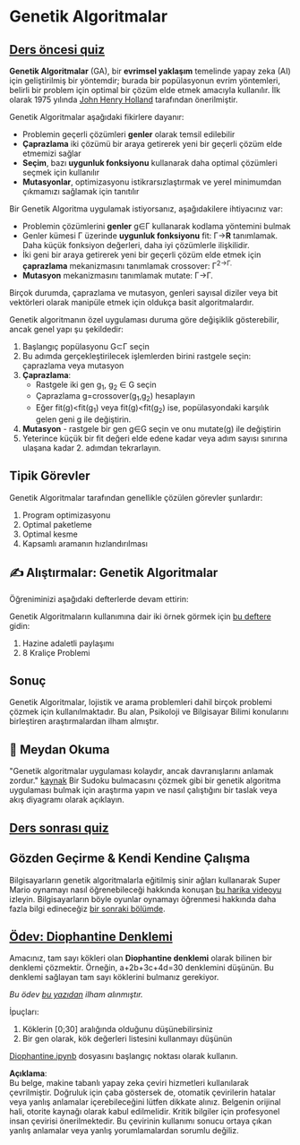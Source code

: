 # Genetik Algoritmalar

## [Ders öncesi quiz](https://red-field-0a6ddfd03.1.azurestaticapps.net/quiz/121)

**Genetik Algoritmalar** (GA), bir **evrimsel yaklaşım** temelinde yapay zeka (AI) için geliştirilmiş bir yöntemdir; burada bir popülasyonun evrim yöntemleri, belirli bir problem için optimal bir çözüm elde etmek amacıyla kullanılır. İlk olarak 1975 yılında [John Henry Holland](https://wikipedia.org/wiki/John_Henry_Holland) tarafından önerilmiştir.

Genetik Algoritmalar aşağıdaki fikirlere dayanır:

* Problemin geçerli çözümleri **genler** olarak temsil edilebilir
* **Çaprazlama** iki çözümü bir araya getirerek yeni bir geçerli çözüm elde etmemizi sağlar
* **Seçim**, bazı **uygunluk fonksiyonu** kullanarak daha optimal çözümleri seçmek için kullanılır
* **Mutasyonlar**, optimizasyonu istikrarsızlaştırmak ve yerel minimumdan çıkmamızı sağlamak için tanıtılır

Bir Genetik Algoritma uygulamak istiyorsanız, aşağıdakilere ihtiyacınız var:

* Problemin çözümlerini **genler** g∈Γ kullanarak kodlama yöntemini bulmak
* Genler kümesi Γ üzerinde **uygunluk fonksiyonu** fit: Γ→**R** tanımlamak. Daha küçük fonksiyon değerleri, daha iyi çözümlerle ilişkilidir.
* İki geni bir araya getirerek yeni bir geçerli çözüm elde etmek için **çaprazlama** mekanizmasını tanımlamak crossover: Γ<sup>2</sub>→Γ.
* **Mutasyon** mekanizmasını tanımlamak mutate: Γ→Γ.

Birçok durumda, çaprazlama ve mutasyon, genleri sayısal diziler veya bit vektörleri olarak manipüle etmek için oldukça basit algoritmalardır.

Genetik algoritmanın özel uygulaması duruma göre değişiklik gösterebilir, ancak genel yapı şu şekildedir:

1. Başlangıç popülasyonu G⊂Γ seçin
2. Bu adımda gerçekleştirilecek işlemlerden birini rastgele seçin: çaprazlama veya mutasyon
3. **Çaprazlama**:
   * Rastgele iki gen g<sub>1</sub>, g<sub>2</sub> ∈ G seçin
   * Çaprazlama g=crossover(g<sub>1</sub>,g<sub>2</sub>) hesaplayın
   * Eğer fit(g)<fit(g<sub>1</sub>) veya fit(g)<fit(g<sub>2</sub>) ise, popülasyondaki karşılık gelen geni g ile değiştirin.
4. **Mutasyon** - rastgele bir gen g∈G seçin ve onu mutate(g) ile değiştirin
5. Yeterince küçük bir fit değeri elde edene kadar veya adım sayısı sınırına ulaşana kadar 2. adımdan tekrarlayın.

## Tipik Görevler

Genetik Algoritmalar tarafından genellikle çözülen görevler şunlardır:

1. Program optimizasyonu
1. Optimal paketleme
1. Optimal kesme
1. Kapsamlı aramanın hızlandırılması

## ✍️ Alıştırmalar: Genetik Algoritmalar

Öğreniminizi aşağıdaki defterlerde devam ettirin:

Genetik Algoritmaların kullanımına dair iki örnek görmek için [bu deftere](../../../../../lessons/6-Other/21-GeneticAlgorithms/Genetic.ipynb) gidin:

1. Hazine adaletli paylaşımı
1. 8 Kraliçe Problemi

## Sonuç

Genetik Algoritmalar, lojistik ve arama problemleri dahil birçok problemi çözmek için kullanılmaktadır. Bu alan, Psikoloji ve Bilgisayar Bilimi konularını birleştiren araştırmalardan ilham almıştır.

## 🚀 Meydan Okuma

"Genetik algoritmalar uygulaması kolaydır, ancak davranışlarını anlamak zordur." [kaynak](https://wikipedia.org/wiki/Genetic_algorithm) Bir Sudoku bulmacasını çözmek gibi bir genetik algoritma uygulaması bulmak için araştırma yapın ve nasıl çalıştığını bir taslak veya akış diyagramı olarak açıklayın.

## [Ders sonrası quiz](https://red-field-0a6ddfd03.1.azurestaticapps.net/quiz/221)

## Gözden Geçirme & Kendi Kendine Çalışma

Bilgisayarların genetik algoritmalarla eğitilmiş sinir ağları kullanarak Super Mario oynamayı nasıl öğrenebileceği hakkında konuşan [bu harika videoyu](https://www.youtube.com/watch?v=qv6UVOQ0F44) izleyin. Bilgisayarların böyle oyunlar oynamayı öğrenmesi hakkında daha fazla bilgi edineceğiz [bir sonraki bölümde](../22-DeepRL/README.md).

## [Ödev: Diophantine Denklemi](../../../../../lessons/6-Other/21-GeneticAlgorithms/Diophantine.ipynb)

Amacınız, tam sayı kökleri olan **Diophantine denklemi** olarak bilinen bir denklemi çözmektir. Örneğin, a+2b+3c+4d=30 denklemini düşünün. Bu denklemi sağlayan tam sayı köklerini bulmanız gerekiyor.

*Bu ödev [bu yazıdan](https://habr.com/post/128704/) ilham alınmıştır.*

İpuçları:

1. Köklerin [0;30] aralığında olduğunu düşünebilirsiniz
1. Bir gen olarak, kök değerleri listesini kullanmayı düşünün

[Diophantine.ipynb](../../../../../lessons/6-Other/21-GeneticAlgorithms/Diophantine.ipynb) dosyasını başlangıç noktası olarak kullanın.

**Açıklama**:  
Bu belge, makine tabanlı yapay zeka çeviri hizmetleri kullanılarak çevrilmiştir. Doğruluk için çaba göstersek de, otomatik çevirilerin hatalar veya yanlış anlamalar içerebileceğini lütfen dikkate alınız. Belgenin orijinal hali, otorite kaynağı olarak kabul edilmelidir. Kritik bilgiler için profesyonel insan çevirisi önerilmektedir. Bu çevirinin kullanımı sonucu ortaya çıkan yanlış anlamalar veya yanlış yorumlamalardan sorumlu değiliz.